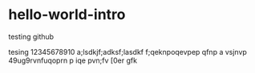 # hello-world-intro
testing github

tesing 12345678910
a;lsdkjf;adksf;lasdkf f;qeknpoqevpep qfnp a vsjnvp 49ug9rvnfuqoprn p iqe pvn;fv [0er gfk
